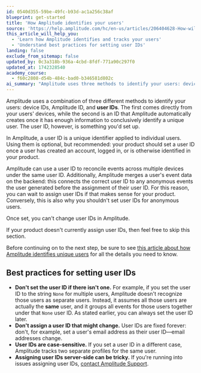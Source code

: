 ```yaml
---
id: 0540d355-59be-49fc-b93d-ac1a256c38af
blueprint: get-started
title: 'How Amplitude identifies your users'
source: 'https://help.amplitude.com/hc/en-us/articles/206404628-How-will-you-identify-your-users-'
this_article_will_help_you:
  - 'Learn how Amplitude identifies and tracks your users'
  - 'Understand best practices for setting user IDs'
landing: false
exclude_from_sitemap: false
updated_by: 0c3a318b-936a-4cbd-8fdf-771a90c297f0
updated_at: 1742328540
academy_course:
  - f60c2808-d54b-484c-bad0-b346581d802c
ai_summary: "Amplitude uses three methods to identify your users: device IDs, Amplitude ID, and user IDs. You can set up a user ID to uniquely identify individual users. Amplitude recommends setting a user ID once a user account is created or logged in. User IDs help reconcile events across devices and merge event data on the backend. It's important not to set user IDs for anonymous users. Once a user ID is set, it can't be changed. Follow best practices when setting user IDs to ensure accurate tracking. If you encounter issues, contact Amplitude Support."
---
```

Amplitude uses a combination of three different methods to identify your users: device IDs, Amplitude ID, and **user IDs**. The first comes directly from your users' devices, while the second is an ID that Amplitude automatically creates once it has enough information to conclusively identify a unique user. The user ID, however, is something you'd set up.

In Amplitude, a user ID is a unique identifier applied to individual users. Using them is optional, but recommended: your product should set a user ID once a user has created an account, logged in, or is otherwise identified in your product.

Amplitude can use a user ID to reconcile events across multiple devices under the same user ID. Additionally, Amplitude merges a user's event data on the backend: this connects the correct user ID to any anonymous events the user generated before the assignment of their user ID. For this reason, you can wait to assign user IDs if that makes sense for your product. Conversely, this is also why you shouldn't set user IDs for anonymous users.

Once set, you can't change user IDs in Amplitude.

If your product doesn't currently assign user IDs, then feel free to skip this section.

Before continuing on to the next step, be sure to see [this article about how Amplitude identifies unique users](/docs/data/sources/instrument-track-unique-users) for all the details you need to know.

## Best practices for setting user IDs

* **Don't set the user ID if there isn't one.** For example, if you set the user ID to the string `None`  for multiple users, Amplitude doesn't recognize those users as separate users. Instead, it assumes all those users are actually the **same** user, and it groups all events for those users together under that `None`  user ID. As stated earlier, you can always set the user ID later.
* **Don't assign a user ID that might change.** User IDs are fixed forever: don't, for example, set a user's email address as their user ID—email addresses change.
* **User IDs are case-sensitive.** If you set a user ID in a different case, Amplitude tracks two separate profiles for the same user.
* **Assigning user IDs server-side can be tricky.** If you're running into issues assigning user IDs, [contact Amplitude Support](https://support.amplitude.com).